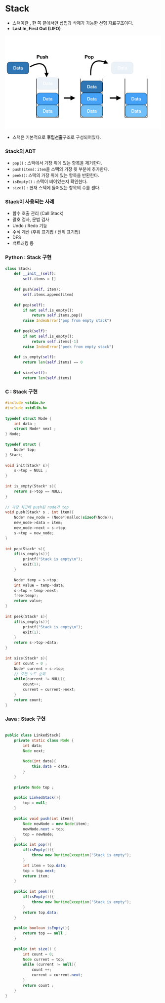 # Stack 
* 스택이란 , 한 쪽 끝에서만 삽입과 삭제가 가능한 선형 자료구조이다.
* **Last In, First Out (LIFO)**

![Stack](../assets/Stack_1.png)
* 스택은 기본적으로 **후입선출**구조로 구성되어있다.

### Stack의 ADT
* `pop()` : 스택에서 가장 위에 있는 항목을 제거한다.
* `push(item)`: `item`을 스택의 가장 윗 부분에 추가한다.
* `peek()`: 스택의 가장 위에 있는 항목을 반환한다.
* `isEmpty()` : 스택이 비어있는지 확인한다.
* `size()` : 현재 스택에 들어있는 항목의 수를 센다.

### Stack이 사용되는 사례
* 함수 호출 관리 (Call Stack)
* 괄호 검사, 문법 검사 
* Undo / Redo 기능
* 수식 계산 (후위 표기법 / 전위 표기법)
* DFS
* 백트래킹 등

### Python : Stack 구현
``` py
class Stack:
    def __init__(self):
        self.items = []

    def push(self, item):
        self.items.append(item)

    def pop(self):
        if not self.is_empty():
            return self.items.pop()
        raise IndexError("pop from empty stack")

    def peek(self):
        if not self.is_empty():
            return self.items[-1]
        raise IndexError("peek from empty stack")

    def is_empty(self):
        return len(self.items) == 0

    def size(self):
        return len(self.items)
```

### C : Stack 구현
``` c
#include <stdio.h>
#include <stdlib.h>

typedef struct Node {
    int data ;
    struct Node* next ;
} Node;

typedef struct {
    Node* top;
} Stack;

void init(Stack* s){
    s->top = NULL ;
}

int is_empty(Stack* s){
    return s->top == NULL;
}

// 가장 최근에 push된 node가 top
void push(Stack* s , int item){
    Node* new_node = (Node*)malloc(sizeof(Node));
    new_node->data = item;
    new_node->next = s->top;
    s->top = new_node;
}

int pop(Stack* s){
    if(is_empty(s)){
        printf("Stack is empty\n");
        exit(1);
    }

    Node* temp = s->top;
    int value = temp->data;
    s->top = temp->next;
    free(temp);
    return value;
}

int peek(Stack* s){
    if(is_empty(s)){
        printf("Stack is empty\n");
        exit(1);
    }
    return s->top->data;
}

int size(Stack* s){
    int count = 0 ;
    Node* current = s->top;
    // 모든 노드 순회
    while(current != NULL){
        count++;
        current = current->next;
    }
    return count;
}
```

### Java : Stack 구현
``` java

public class LinkedStack{
    private static class Node {
        int data;
        Node next;

        Node(int data){
            this.data = data;
        }
    }

    private Node top ;

    public LinkedStack(){
        top = null;
    }

    public void push(int item){
        Node newNode = new Node(item);
        newNode.next = top;
        top = newNode;
    }
    public int pop(){
        if(isEmpty()){
            throw new RuntimeException("Stack is empty");
        }
        int item = top.data;
        top = top.next;
        return item;
    }

    public int peek(){
        if(isEmpty()){
            throw new RuntimeException("Stack is empty");
        }
        return top.data;
    }

    public boolean isEmpty(){
        return top == null ;
    }

    public int size() {
        int count = 0;
        Node current = top;
        while (current != null){
            count ++;
            current = current.next;
        }
        return count ;
    }
}
```